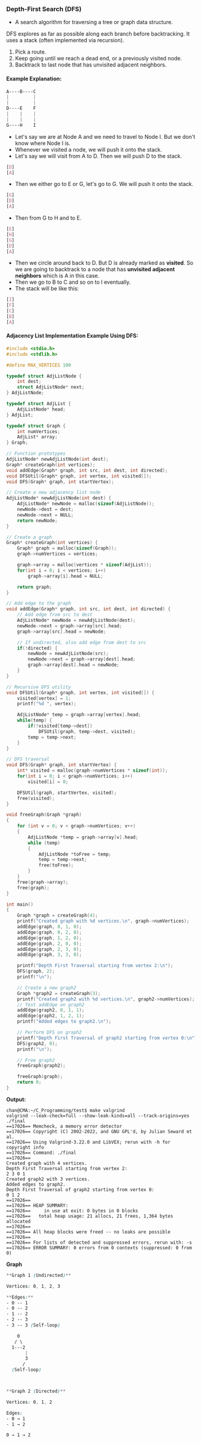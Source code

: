 ### Depth-First Search (DFS)

- A search algorithm for traversing a tree or graph data structure.

DFS explores as far as possible along each branch before backtracking. It uses a stack (often implemented via recursion).

1. Pick a route.
2. Keep going until we reach a dead end, or a previously visited node.
3. Backtrack to last node that has unvisited adjacent neighbors.

#### **Example Explanation**:

```css
A----B----C
|         |
|		  |
D----E    F
|    |    |
|	 |    |
G----H    I
```

- Let's say we are at Node A and we need to travel to Node I. But we don't know where Node I is.
- Whenever we visited a node, we will push it onto the stack.
- Let's say we will visit from A to D. Then we will push D to the stack.

```css
[D]
[A]
```

- Then we either go to E or G, let's go to G. We will push it onto the stack.

```css
[G]
[D]
[A]
```

- Then from G to H and to E.

```css
[E]
[H]
[G]
[D]
[A]
```

- Then we circle around back to D. But D is already marked as **visited**. So we are going to backtrack to a node that has **unvisited adjacent neighbors** which is A in this case.
- Then we go to B to C and so on to I eventually.
- The stack will be like this:

```css
[I]
[F]
[C]
[B]
[A]
```



#### **Adjacency List Implementation Example Using DFS:**

```c
#include <stdio.h>
#include <stdlib.h>

#define MAX_VERTICES 100

typedef struct AdjListNode {
    int dest;
    struct AdjListNode* next;
} AdjListNode;

typedef struct AdjList {
    AdjListNode* head;
} AdjList;

typedef struct Graph {
    int numVertices;
    AdjList* array;
} Graph;

// Function prototypes
AdjListNode* newAdjListNode(int dest);
Graph* createGraph(int vertices);
void addEdge(Graph* graph, int src, int dest, int directed);
void DFSUtil(Graph* graph, int vertex, int visited[]);
void DFS(Graph* graph, int startVertex);

// Create a new adjacency list node
AdjListNode* newAdjListNode(int dest) {
    AdjListNode* newNode = malloc(sizeof(AdjListNode));
    newNode->dest = dest;
    newNode->next = NULL;
    return newNode;
}

// Create a graph
Graph* createGraph(int vertices) {
    Graph* graph = malloc(sizeof(Graph));
    graph->numVertices = vertices;

    graph->array = malloc(vertices * sizeof(AdjList));
    for(int i = 0; i < vertices; i++)
        graph->array[i].head = NULL;

    return graph;
}

// Add edge to the graph
void addEdge(Graph* graph, int src, int dest, int directed) {
    // Add edge from src to dest
    AdjListNode* newNode = newAdjListNode(dest);
    newNode->next = graph->array[src].head;
    graph->array[src].head = newNode;

    // If undirected, also add edge from dest to src
    if(!directed) {
        newNode = newAdjListNode(src);
        newNode->next = graph->array[dest].head;
        graph->array[dest].head = newNode;
    }
}

// Recursive DFS utility
void DFSUtil(Graph* graph, int vertex, int visited[]) {
    visited[vertex] = 1;
    printf("%d ", vertex);

    AdjListNode* temp = graph->array[vertex].head;
    while(temp) {
        if(!visited[temp->dest])
            DFSUtil(graph, temp->dest, visited);
        temp = temp->next;
    }
}

// DFS traversal
void DFS(Graph* graph, int startVertex) {
    int* visited = malloc(graph->numVertices * sizeof(int));
    for(int i = 0; i < graph->numVertices; i++)
        visited[i] = 0;

    DFSUtil(graph, startVertex, visited);
    free(visited);
}

void freeGraph(Graph *graph)
{
    for (int v = 0; v < graph->numVertices; v++)
    {
        AdjListNode *temp = graph->array[v].head;
        while (temp)
        {
            AdjListNode *toFree = temp;
            temp = temp->next;
            free(toFree);
        }
    }
    free(graph->array);
    free(graph);
}

int main()
{
    Graph *graph = createGraph(4);
    printf("Created graph with %d vertices.\n", graph->numVertices);
    addEdge(graph, 0, 1, 0);
    addEdge(graph, 0, 2, 0);
    addEdge(graph, 1, 2, 0);
    addEdge(graph, 2, 0, 0);
    addEdge(graph, 2, 3, 0);
    addEdge(graph, 3, 3, 0);

    printf("Depth First Traversal starting from vertex 2:\n");
    DFS(graph, 2);
    printf("\n");

    // Create a new graph2
    Graph *graph2 = createGraph(3);
    printf("Created graph2 with %d vertices.\n", graph2->numVertices);
    // Test addEdge on graph2
    addEdge(graph2, 0, 1, 1);
    addEdge(graph2, 1, 2, 1);
    printf("Added edges to graph2.\n");

    // Perform DFS on graph2
    printf("Depth First Traversal of graph2 starting from vertex 0:\n");
    DFS(graph2, 0);
    printf("\n");

    // Free graph2
    freeGraph(graph2);

    freeGraph(graph);
    return 0;
}
```

**Output:**

```shell
chan@CMA:~/C_Programming/test$ make valgrind
valgrind --leak-check=full --show-leak-kinds=all --track-origins=yes ./final
==17026== Memcheck, a memory error detector
==17026== Copyright (C) 2002-2022, and GNU GPL'd, by Julian Seward et al.
==17026== Using Valgrind-3.22.0 and LibVEX; rerun with -h for copyright info
==17026== Command: ./final
==17026== 
Created graph with 4 vertices.
Depth First Traversal starting from vertex 2:
2 3 0 1 
Created graph2 with 3 vertices.
Added edges to graph2.
Depth First Traversal of graph2 starting from vertex 0:
0 1 2 
==17026== 
==17026== HEAP SUMMARY:
==17026==     in use at exit: 0 bytes in 0 blocks
==17026==   total heap usage: 21 allocs, 21 frees, 1,364 bytes allocated
==17026== 
==17026== All heap blocks were freed -- no leaks are possible
==17026== 
==17026== For lists of detected and suppressed errors, rerun with: -s
==17026== ERROR SUMMARY: 0 errors from 0 contexts (suppressed: 0 from 0)
```

**Graph**

```css
**Graph 1 (Undirected)**

Vertices: 0, 1, 2, 3

**Edges:**
- 0 -- 1
- 0 -- 2
- 1 -- 2
- 2 -- 3
- 3 -- 3 (Self-loop)

    0
   / \
  1---2
       |
       3
      / 
  (Self-loop)



**Graph 2 (Directed)**

Vertices: 0, 1, 2

Edges:
- 0 → 1
- 1 → 2

0 → 1 → 2
```

